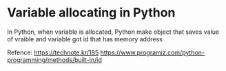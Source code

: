 # Variable allocating in Python
In Python, when variable is allocated, Python make object that saves value of vraible and variable got id that has memory address

Refence:
https://technote.kr/185
https://www.programiz.com/python-programming/methods/built-in/id
